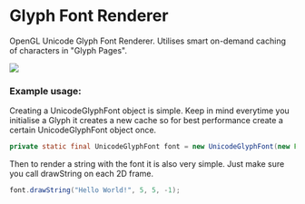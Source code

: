 # Glyph Font Renderer
 OpenGL Unicode Glyph Font Renderer. Utilises smart on-demand caching of characters in "Glyph Pages".

 <img src="https://image.prntscr.com/image/1SHUfWvcRsy71aTEKb52kA.png">


### Example usage:
Creating a UnicodeGlyphFont object is simple. Keep in mind everytime you initialise a Glyph it creates a new cache so for best performance create a certain UnicodeGlyphFont object once.

 ```java
 private static final UnicodeGlyphFont font = new UnicodeGlyphFont(new Font("Calibri", Font.PLAIN, 30));
 ```

 Then to render a string with the font it is also very simple. Just make sure you call drawString on each 2D frame.
 ```java
font.drawString("Hello World!", 5, 5, -1);
```
